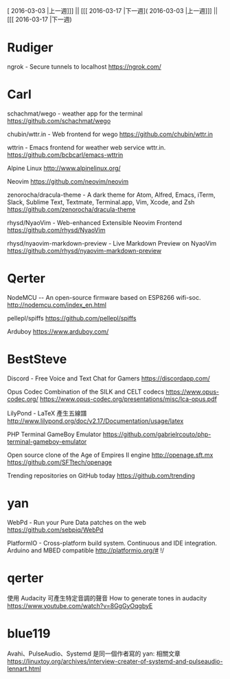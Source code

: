 [ 2016-03-03 |上一週]]] || [[[ 2016-03-17 |下一週]( 2016-03-03 |上一週]]] || [[[ 2016-03-17 |下一週)



# Rudiger

ngrok - Secure tunnels to localhost
<https://ngrok.com/>

# Carl

schachmat/wego - weather app for the terminal
<https://github.com/schachmat/wego>

chubin/wttr.in - Web frontend for wego
<https://github.com/chubin/wttr.in>

wttrin - Emacs frontend for weather web service wttr.in.
<https://github.com/bcbcarl/emacs-wttrin>

Alpine Linux
<http://www.alpinelinux.org/>

Neovim
<https://github.com/neovim/neovim>

zenorocha/dracula-theme - A dark theme for Atom, Alfred, Emacs, iTerm, Slack, Sublime Text, Textmate, Terminal.app, Vim, Xcode, and Zsh
<https://github.com/zenorocha/dracula-theme>

rhysd/NyaoVim - Web-enhanced Extensible Neovim Frontend
<https://github.com/rhysd/NyaoVim>

rhysd/nyaovim-markdown-preview - Live Markdown Preview on NyaoVim
<https://github.com/rhysd/nyaovim-markdown-preview>

# Qerter

NodeMCU -- An open-source firmware based on ESP8266 wifi-soc.
<http://nodemcu.com/index_en.html>

pellepl/spiffs
<https://github.com/pellepl/spiffs>

Arduboy
<https://www.arduboy.com/>

# BestSteve

Discord - Free Voice and Text Chat for Gamers
<https://discordapp.com/>

Opus Codec
Combination of the SILK and CELT codecs
<https://www.opus-codec.org/>
<https://www.opus-codec.org/presentations/misc/lca-opus.pdf>

LilyPond - LaTeX 產生五線譜
<http://www.lilypond.org/doc/v2.17/Documentation/usage/latex>

PHP Terminal GameBoy Emulator
<https://github.com/gabrielrcouto/php-terminal-gameboy-emulator>

Open source clone of the Age of Empires II engine
<http://openage.sft.mx>
<https://github.com/SFTtech/openage>

Trending repositories on GitHub today
<https://github.com/trending>

# yan

WebPd - Run your Pure Data patches on the web
<https://github.com/sebpiq/WebPd>

PlatformIO -
Cross-platform build system. Continuous and IDE integration. Arduino and MBED compatible
<http://platformio.org/#>  !/


# qerter
使用 Audacity 可產生特定音調的聲音
How to generate tones in audacity
https://www.youtube.com/watch?v=8GgGyOqgbyE


# blue119
Avahi、PulseAudio、Systemd 是同一個作者寫的
yan: 相關文章 https://linuxtoy.org/archives/interview-creater-of-systemd-and-pulseaudio-lennart.html
